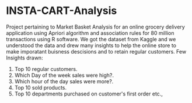 # INSTA-CART-Analysis
Project pertaining to Market Basket Analysis for an online grocery delivery application using Apriori algorithm and association rules for 80 million transactions using R software.
We got the dataset from Kaggle and we understood the data and drew many insights to help the online store to make imporatant buisness descisions and to retain regular customers.
Few Insights drawn:
1) Top 10 regular customers.
2) Which Day of the week sales were high?.
3) Which hour of the day sales were more?.
4) Top 10 sold products.
5) Top 10 departments purchased on customer's first order etc.,
